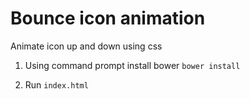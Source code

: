# Bounce icon animation
Animate icon up and down using css

1. Using command prompt install bower `bower install` 

2. Run `index.html`